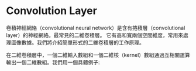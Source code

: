 # Convolution Layer

卷積神經網絡（convolutional neural network）是含有捲積層（convolutional layer）的神經網絡。最常見的二維卷積層。
它有高和寬兩個空間維度，常用來處理圖像數據。我們將介紹簡單形式的二維卷積層的工作原理。

在二維卷積層中，一個二維輸入數組和一個二維核（kernel）數組通過互相關運算輸出一個二維數組。我們用一個具體例子:

